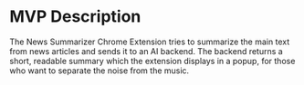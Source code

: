 # MVP Description

The News Summarizer Chrome Extension tries to summarize the main text from news articles and sends it to an AI backend. The backend returns a short, readable summary which the extension displays in a popup, for those who want to separate the noise from the music.
